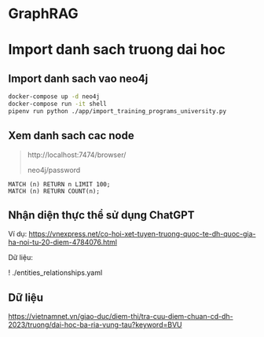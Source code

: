 # GraphRAG


# Import danh sach truong dai hoc

## Import danh sach vao neo4j

```sh
docker-compose up -d neo4j
docker-compose run -it shell
pipenv run python ./app/import_training_programs_university.py
```

## Xem danh sach cac node

> http://localhost:7474/browser/
> 
> neo4j/password


```cyber
MATCH (n) RETURN n LIMIT 100;
MATCH (n) RETURN COUNT(n);
```

## Nhận diện thực thể sử dụng ChatGPT

Ví dụ: https://vnexpress.net/co-hoi-xet-tuyen-truong-quoc-te-dh-quoc-gia-ha-noi-tu-20-diem-4784076.html

Dữ liệu:

! ./entities_relationships.yaml



## Dữ liệu

https://vietnamnet.vn/giao-duc/diem-thi/tra-cuu-diem-chuan-cd-dh-2023/truong/dai-hoc-ba-ria-vung-tau?keyword=BVU
